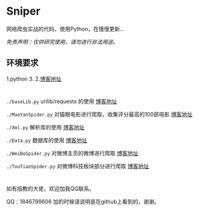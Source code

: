 # Sniper

网络爬虫实战的代码，使用Python，在慢慢更新...

*免责声明：仅供研究使用，请勿进行非法用途。*

## 环境要求

1.python 3.
2.[博客地址](http://www.sniper97.cn/index.php/category/note/worm/envirment)

#
`./baseLib.py`   urllib/requests 的使用     [博客地址](http://www.sniper97.cn/index.php/category/note/worm/baselib)

`./MaoYanSpider.py`       对猫眼电影进行爬取，收集评分最高的100部电影  [博客地址](http://www.sniper97.cn/index.php/category/note/worm/maoyan)

`./Xml.py`                解析库的使用                            [博客地址](http://www.sniper97.cn/index.php/category/note/worm/XML)

`./Data.py`               数据库的使用                [博客地址](http://www.sniper97.cn/index.php/category/note/worm/data)

`./WeiBoSpider.py`             对微博主页的微博进行爬取         [博客地址](http://www.sniper97.cn/index.php/category/note/worm/weibo)

`./TouTiaoSpider.py`        对微博科技板块部分进行爬取       [博客地址](http://www.sniper97.cn/index.php/category/note/worm/toutiao)

#


如有指教的大佬，欢迎加我QQ联系。

QQ：1846799608 加的时候请说明是在github上看到的，谢谢。
